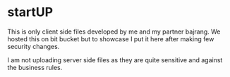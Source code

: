 # startUP

This is only client side files developed by me and my partner bajrang. We hosted this on bit bucket but to showcase I put it
here after making few security changes.

I am not uploading server side files as they are quite sensitive and against the business rules.
